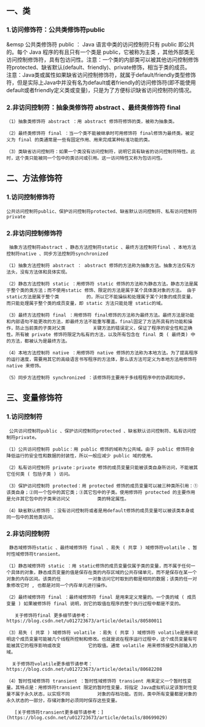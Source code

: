 ## 一、类
###   1.访问修饰符：公共类修饰符public

&emsp 公共类修饰符 public ： Java 语言中类的访问控制符只有 public 即公共的。每个 Java 程序的有且只有一个类是 public，它被称为主类 ，其他外部类无访问控制修饰符，具有包访问性。注意：一个类的内部类可以被其他访问控制修饰符protected、缺省默认(default、friendly)、private修饰，相当于类的成员。  
   注意：Java类或属性如果缺省访问控制修饰符，就属于default/friendly类型修饰符，但是实际上Java中并没有名为default或者friendly的访问修饰符(即不能使用default或者friendly定义类或变量)，只是为了方便标识缺省访问控制符的情况。

### 2.非访问控制符：抽象类修饰符 abstract 、最终类修饰符 final

    （1）抽象类修饰符 abstract ：用 abstract 修饰符修饰的类，被称为抽象类。

    （2）最终类修饰符 final ：当一个类不能被继承时可用修饰符 final修饰为最终类。被定义为 final 的类通常是一些有固定作用、用来完成某种标准功能的类。

    （3）类缺省访问控制符：如果一个类没有访问控制符，说明它具有缺省的访问控制符特性。此时，这个类只能被同一个包中的类访问或引用。这一访问特性又称为包访问性。
    
## 二、方法修饰符
### 1.访问控制修饰符

    公共访问控制符public、保护访问控制符protected、缺省默认访问控制符、私有访问控制符private

### 2.非访问控制修饰符

     抽象方法控制符abstract 、静态方法控制符static 、最终方法控制符final 、本地方法控制符native 、同步方法控制符synchronized

    （1）抽象方法控制符 abstract ： abstract 修饰的方法称为抽象方法。抽象方法仅有方法头，没有方法体和具体实现。

    （2）静态方法控制符 static ：用修饰符 static 修饰的方法称为静态方法。静态方法是属于整个类的类方法；而不使用static 修饰、限定的方法是属于某个具体类对象的方法。 由于 static方法是属于整个类          的，所以它不能操纵和处理属于某个对象的成员变量，而只能处理属于整个类的成员变量，即 static 方法只能处理 static的域。

    （3）最终方法控制符 final ：用修饰符 final修饰的方法称为最终方法。最终方法是功能和内部语句不能更改的方法，即最终方法不能重写覆盖。final固定了方法所具有的功能和操作，防止当前类的子类对父类          关键方法的错误定义，保证了程序的安全性和正确性。所有被 private 修饰符限定为私有的方法，以及所有包含在 final 类 ( 最终类) 中的方法，都被认为是最终方法。

    （4）本地方法控制符 native ：用修饰符 native 修饰的方法称为本地方法。为了提高程序的运行速度，需要用其它的高级语言书写程序的方法体，那么该方法可定义为本地方法用修饰符 native 来修饰。

    （5）同步方法控制符 synchronized ：该修饰符主要用于多线程程序中的协调和同步。
    
    
## 三、变量修饰符
### 1.访问控制符

     公共访问控制符public 、保护访问控制符protected 、缺省默认访问控制符、私有访问控制符private。

    （1）公共访问控制符 public：用 public 修饰的域称为公共域。由于 public 修饰符会降低运行的安全性和数据的封装性，所以一般应减少 public 域的使用。

    （2）私有访问控制符 private：private 修饰的成员变量只能被该类自身所访问，不能被其它任何类 ( 包括子类 ) 访问。

    （3）保护访问控制符 protected：用 protected 修饰的成员变量可以被三种类所引用：①该类自身；②同一个包中的其它类；③其它包中的子类。使用修饰符 protected 的主要作用是允许其它包中的子类来访问父          类的特定属性。

    （4）缺省默认修饰符 ：没有访问控制符或者是用default修饰的成员变量可以被该类本身或同一包中的其他类访问。

### 2.非访问控制符

     静态域修饰符static 、最终域修饰符 final 、易失 ( 共享 ) 域修饰符volatile 、暂时性域修饰符transient。

    （1）静态域修饰符 static ：用 static修饰的成员变量仅属于类的变量，而不属于任何一个具体的对象，静态成员变量的值是保存在类的内存区域的公共存储单元，而不是保存在某一个对象的内存区间。该类的任          一对象访问它时取到的都是相同的数据；该类的任一对象修改它时 , 也都是对同一个内存单元进行操作。

    （2）最终域修饰符 final ：最终域修饰符 final 是用来定义常量的。一个类的域 ( 成员变量 ) 如果被修饰符 final 说明，则它的取值在程序的整个执行过程中都是不变的。

       关于修饰符final 更多细节请参考：https://blog.csdn.net/u012723673/article/details/80580011

    （3）易失 ( 共享 ) 域修饰符 volatile ：易失 ( 共享 ) 域修饰符 volatile是用来说明这个成员变量可能被几个线程所控制和修改。也就是说在程序运行过程中，这个成员变量有可能被其它的程序影响或改变          它的取值。通常 volatile 用来修饰接受外部输入的域。

      关于修饰符volatile更多细节请参考：https://blog.csdn.net/u012723673/article/details/80682208

    （4）暂时性域修饰符 transient ：暂时性域修饰符 transient 用来定义一个暂时性变量。其特点是：用修饰符transient 限定的暂时性变量，将指定 Java虚拟机认定该暂时性变量不属于永久状态，以实现不同          对象的存档功能。否则，类中所有变量都是对象的永久状态的一部分，存储对象时必须同时保存这些变量。

       [关于修饰符transient更多细节请参考：](https://blog.csdn.net/u012723673/article/details/80699029)
